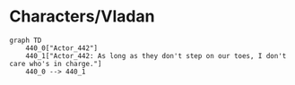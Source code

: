 # Characters/Vladan


```mermaid
graph TD
    440_0["Actor_442"]
    440_1["Actor_442: As long as they don't step on our toes, I don't care who's in charge."]
    440_0 --> 440_1
```